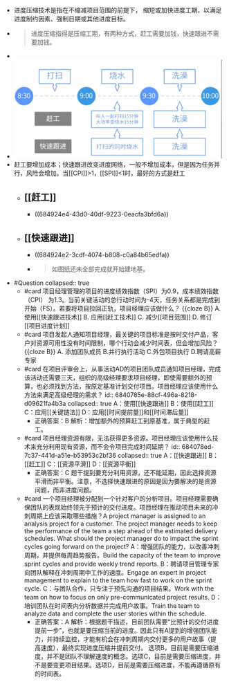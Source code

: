 - 进度压缩技术是指在不缩减项目范围的前提下， 缩短或加快进度工期，以满足进度制约因素、强制日期或其他进度目标。
- > 进度压缩指得是压缩工期，有两种方式，赶工需要加钱，快速跟进不需要加钱。
-
- ![image.png](../assets/image_1747758363601_0.png)
- 赶工要增加成本；快速跟进改变进度网络，一般不增加成本，但是因为任务并行，风险会增加。当[[CPI]]>1，[[SPI]]<1时，最好的方式是赶工
	- ## [[赶工]]
		- ((684924e4-43d0-40df-9223-0eacfa3bfd6a))
	- ## [[快速跟进]]
		- ((684924e2-3cdf-4074-b808-c0a84b65edfa))
		- > 如图纸还未全部完成就开始建地基。
- #Question
  collapsed:: true
	- #card 项目经理管理的项目的进度绩效指数（SPI）为0.9，成本绩效指数（CPI） 为1.3。当前关键活动的总行动时间为-4天，任务关系都是完成到开始（FS）。若要将项目拉回正轨，项目经理应该做什么？ {{cloze B}}
	  A.使用[[快速跟进技术]]
	  B. 应用[[赶工技术]]
	  C. 减少[[项目范围]]
	  D. 修订[[项目进度计划]]
	- #card 项目发起人通知项目经理，最关键的项目标准是按时交付产品，客户对资源可用性没有时间限制，哪个行动会减少时间表，但会增加风险？ {{cloze B}}
	  A. 添加团队成员
	  B.并行执行活动
	  C.外包项目执行
	  D.聘请高薪专家
	- #card 在项目评审会上，从事活动AD的项目团队成员通知项目经理，完成该活动还需要三天，组织的高级经理要求项目经理，即使需要额外的预算，也必须找到方法，按原定基准计划交付项目。项目经理应该使用什么方法来满足高级经理的需求？
	  id:: 6840785e-88cf-496a-8218-d09621fa4b3a
	  collapsed:: true
	   A：使用[[快速跟进]]
	   B：使用[[赶工]]
	   C：应用[[关键链法]]
	   D：应用[[时间提前量]]和[[时间滞后量]]
		- 正确答案：B
		  解析：增加额外的预算赶工到原基准，属于典型的赶工。
	- #card 项目经理资源有限，无法获得更多资源。项目经理应该使用什么技术来充分利用现有资源，而不会令项目完成时间延期？
	  id:: 684078ed-7c37-441d-a51e-b53953c2bf36
	  collapsed:: true
	   A：[[快速跟进]]
	   B：[[赶工]]
	   C：[[资源平滑]]
	   D：[[资源平衡]]
		- 正确答案：C 
		  题干提到要充分利用资源，还不能延期，因此选择资源平滑而非平衡。注意，不选择快速跟进的原因是因为要解决的是资源问题，而非进度问题。
	- #card 一个项目经理被分配到一个针对客户的分析项目。项目经理需要确保团队的表现始终领先于预计的交付进度。项目经理在推动项目未来的冲刺周期上应该采取哪些措施？A project manager is assigned to an analysis project for a customer. The project manager needs to keep the performance of the team a step ahead of the estimated delivery schedules. What should the project manager do to impact the sprint cycles going forward on the project?
	  A：增强团队的能力，以改善冲刺周期，并提供每周趋势报告。Build the capacity of the team to improve sprint cycles and provide weekly trend reports.
	  B：聘请项目管理专家向团队解释在冲刺周期中工作的速度。Engage an expert in project management to explain to the team how fast to work on the sprint cycle.
	  C：与团队合作，只专注于预先沟通的项目结果。Work with the team on how to focus on only pre-communicated project results.
	  D：培训团队在时间表内分析数据并完成用户故事。Train the team to analyze data and complete the user stories within the schedule.
		- 正确答案：A
		  解析：根据题干描述，目前团队需要“比预计的交付进度提前一步”，也就是要压缩当前的进度。因此只有A提到的增强团队能力，并持续监控，才能有机会在冲刺周期内交付更多的用户故事（提高速度），最终实现进度压缩并提前交付。 选项B，目前是需要压缩进度，并不是团队不理解速度的概念。选项C，目前是需要压缩进度，并不是要变更项目结果。选项D，目前是需要压缩进度，不能再遵循原有的时间表。
